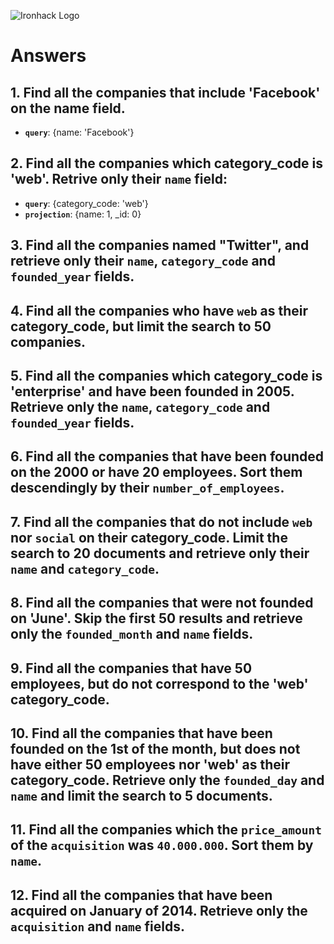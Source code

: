 ![Ironhack Logo](https://i.imgur.com/1QgrNNw.png)

# Answers 

## 1. Find all the companies that include 'Facebook' on the **name** field.

 - **`query`**: {name: 'Facebook'}
 
 ## 2. Find all the companies which **category_code** is 'web'. Retrive only their `name` field:

 - **`query`**: {category_code: 'web'}
 - **`projection`**: {name: 1, _id: 0}

## 3. Find all the companies named "Twitter", and retrieve only their `name`, `category_code` and `founded_year` fields.

## 4. Find all the companies who have `web` as their **category_code**, but limit the search to 50 companies.

## 5. Find all the companies which **category_code** is 'enterprise' and have been founded in 2005. Retrieve only the `name`, `category_code` and `founded_year` fields.

## 6. Find all the companies that have been **founded** on the 2000 or have 20 **employees**. Sort them descendingly by their `number_of_employees`.

## 7. Find all the companies that do not include `web` nor `social` on their **category_code**. Limit the search to 20 documents and retrieve only their `name` and `category_code`.

## 8. Find all the companies that were not **founded** on 'June'. Skip the first 50 results and retrieve only the `founded_month` and `name` fields.

## 9. Find all the companies that have 50 employees, but do not correspond to the 'web' **category_code**. 

## 10. Find all the companies that have been founded on the 1st of the month, but does not have either 50 employees nor 'web' as their **category_code**. Retrieve only the `founded_day` and `name` and limit the search to 5 documents.

## 11. Find all the companies which the `price_amount` of the `acquisition` was **`40.000.000`**. Sort them by `name`.

## 12. Find all the companies that have been acquired on January of 2014. Retrieve only the `acquisition` and `name` fields.